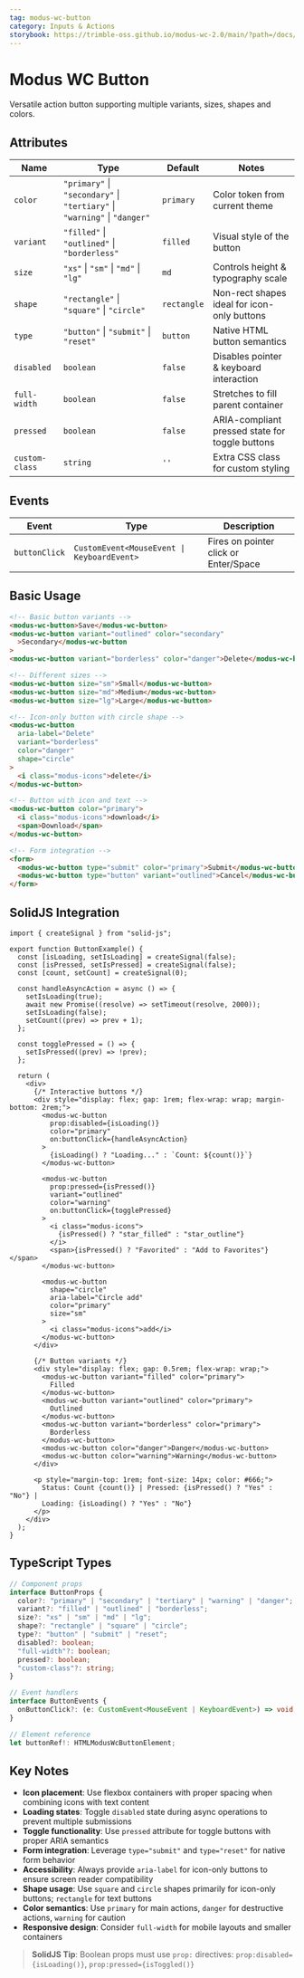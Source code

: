 ```yaml
---
tag: modus-wc-button
category: Inputs & Actions
storybook: https://trimble-oss.github.io/modus-wc-2.0/main/?path=/docs/components-button--docs
---
```


# Modus WC Button

Versatile action button supporting multiple variants, sizes, shapes and colors.

## Attributes

| Name           | Type                                                                      | Default     | Notes                                           |
| -------------- | ------------------------------------------------------------------------- | ----------- | ----------------------------------------------- |
| `color`        | `"primary"` \| `"secondary"` \| `"tertiary"` \| `"warning"` \| `"danger"` | `primary`   | Color token from current theme                  |
| `variant`      | `"filled"` \| `"outlined"` \| `"borderless"`                              | `filled`    | Visual style of the button                      |
| `size`         | `"xs"` \| `"sm"` \| `"md"` \| `"lg"`                                      | `md`        | Controls height & typography scale              |
| `shape`        | `"rectangle"` \| `"square"` \| `"circle"`                                 | `rectangle` | Non-rect shapes ideal for icon-only buttons     |
| `type`         | `"button"` \| `"submit"` \| `"reset"`                                     | `button`    | Native HTML button semantics                    |
| `disabled`     | `boolean`                                                                 | `false`     | Disables pointer & keyboard interaction         |
| `full-width`   | `boolean`                                                                 | `false`     | Stretches to fill parent container              |
| `pressed`      | `boolean`                                                                 | `false`     | ARIA-compliant pressed state for toggle buttons |
| `custom-class` | `string`                                                                  | `''`        | Extra CSS class for custom styling              |

## Events

| Event         | Type                                       | Description                           |
| ------------- | ------------------------------------------ | ------------------------------------- |
| `buttonClick` | `CustomEvent<MouseEvent \| KeyboardEvent>` | Fires on pointer click or Enter/Space |

## Basic Usage

```html
<!-- Basic button variants -->
<modus-wc-button>Save</modus-wc-button>
<modus-wc-button variant="outlined" color="secondary"
  >Secondary</modus-wc-button
>
<modus-wc-button variant="borderless" color="danger">Delete</modus-wc-button>

<!-- Different sizes -->
<modus-wc-button size="sm">Small</modus-wc-button>
<modus-wc-button size="md">Medium</modus-wc-button>
<modus-wc-button size="lg">Large</modus-wc-button>

<!-- Icon-only button with circle shape -->
<modus-wc-button
  aria-label="Delete"
  variant="borderless"
  color="danger"
  shape="circle"
>
  <i class="modus-icons">delete</i>
</modus-wc-button>

<!-- Button with icon and text -->
<modus-wc-button color="primary">
  <i class="modus-icons">download</i>
  <span>Download</span>
</modus-wc-button>

<!-- Form integration -->
<form>
  <modus-wc-button type="submit" color="primary">Submit</modus-wc-button>
  <modus-wc-button type="button" variant="outlined">Cancel</modus-wc-button>
</form>
```

## SolidJS Integration

```tsx
import { createSignal } from "solid-js";

export function ButtonExample() {
  const [isLoading, setIsLoading] = createSignal(false);
  const [isPressed, setIsPressed] = createSignal(false);
  const [count, setCount] = createSignal(0);

  const handleAsyncAction = async () => {
    setIsLoading(true);
    await new Promise((resolve) => setTimeout(resolve, 2000));
    setIsLoading(false);
    setCount((prev) => prev + 1);
  };

  const togglePressed = () => {
    setIsPressed((prev) => !prev);
  };

  return (
    <div>
      {/* Interactive buttons */}
      <div style="display: flex; gap: 1rem; flex-wrap: wrap; margin-bottom: 2rem;">
        <modus-wc-button
          prop:disabled={isLoading()}
          color="primary"
          on:buttonClick={handleAsyncAction}
        >
          {isLoading() ? "Loading..." : `Count: ${count()}`}
        </modus-wc-button>

        <modus-wc-button
          prop:pressed={isPressed()}
          variant="outlined"
          color="warning"
          on:buttonClick={togglePressed}
        >
          <i class="modus-icons">
            {isPressed() ? "star_filled" : "star_outline"}
          </i>
          <span>{isPressed() ? "Favorited" : "Add to Favorites"}</span>
        </modus-wc-button>

        <modus-wc-button
          shape="circle"
          aria-label="Circle add"
          color="primary"
          size="sm"
        >
          <i class="modus-icons">add</i>
        </modus-wc-button>
      </div>

      {/* Button variants */}
      <div style="display: flex; gap: 0.5rem; flex-wrap: wrap;">
        <modus-wc-button variant="filled" color="primary">
          Filled
        </modus-wc-button>
        <modus-wc-button variant="outlined" color="primary">
          Outlined
        </modus-wc-button>
        <modus-wc-button variant="borderless" color="primary">
          Borderless
        </modus-wc-button>
        <modus-wc-button color="danger">Danger</modus-wc-button>
        <modus-wc-button color="warning">Warning</modus-wc-button>
      </div>

      <p style="margin-top: 1rem; font-size: 14px; color: #666;">
        Status: Count {count()} | Pressed: {isPressed() ? "Yes" : "No"} |
        Loading: {isLoading() ? "Yes" : "No"}
      </p>
    </div>
  );
}
```

## TypeScript Types

```typescript
// Component props
interface ButtonProps {
  color?: "primary" | "secondary" | "tertiary" | "warning" | "danger";
  variant?: "filled" | "outlined" | "borderless";
  size?: "xs" | "sm" | "md" | "lg";
  shape?: "rectangle" | "square" | "circle";
  type?: "button" | "submit" | "reset";
  disabled?: boolean;
  "full-width"?: boolean;
  pressed?: boolean;
  "custom-class"?: string;
}

// Event handlers
interface ButtonEvents {
  onButtonClick?: (e: CustomEvent<MouseEvent | KeyboardEvent>) => void;
}

// Element reference
let buttonRef!: HTMLModusWcButtonElement;
```

## Key Notes

- **Icon placement**: Use flexbox containers with proper spacing when combining icons with text content
- **Loading states**: Toggle `disabled` state during async operations to prevent multiple submissions
- **Toggle functionality**: Use `pressed` attribute for toggle buttons with proper ARIA semantics
- **Form integration**: Leverage `type="submit"` and `type="reset"` for native form behavior
- **Accessibility**: Always provide `aria-label` for icon-only buttons to ensure screen reader compatibility
- **Shape usage**: Use `square` and `circle` shapes primarily for icon-only buttons; `rectangle` for text buttons
- **Color semantics**: Use `primary` for main actions, `danger` for destructive actions, `warning` for caution
- **Responsive design**: Consider `full-width` for mobile layouts and smaller containers

> **SolidJS Tip**: Boolean props must use `prop:` directives: `prop:disabled={isLoading()}`, `prop:pressed={isToggled()}`
